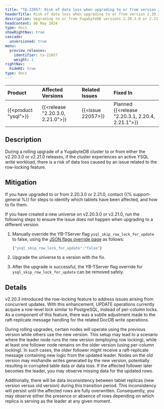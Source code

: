 ```yaml
---
title: "TA-22057: Risk of data loss when upgrading to or from version 2.20.3.0 or 2.21.0"
headerTitle: Risk of data loss when upgrading to or from version 2.20.3.0 or 2.21.0
description: Upgrading to or from YugabyteDB versions 2.20.3.0 or 2.21.0 may result in data loss due to schema migration issues and compatibility problems.
headcontent: 06 May 2024
type: docs
showRightNav: true
cascade:
  unversioned: true
menu:
  preview_releases:
    identifier: ta-22057
    weight: 1
rightNav:
  hideH2: true
type: docs
---
```


|          Product           |  Affected Versions  |  Related Issues   | Fixed In |
| :------------------------- | :------------------ | :---------------- | :------- |
| {{<product "ysql">}}       | {{<release "2.20.3.0, 2.21.0">}} | {{<issue 22057>}} | Planned {{<release "2.20.3.1, 2.20.4, 2.21.1">}}      |

## Description

During a rolling upgrade of a YugabyteDB cluster to or from either the v2.20.3.0 or v2.21.0 releases, if the cluster experiences an active YSQL write workload, there is a risk of data loss caused by an issue related to the row-locking feature.

## Mitigation

If you have upgraded to or from 2.20.3.0 or 2.21.0, contact {{% support-general %}} for steps to identify which tablets have been affected, and how to fix them.

If you have created a new universe on v2.20.3.0 or v2.21.0, run the following steps to ensure the issue does not happen when upgrading to a different version.

1. Manually override the YB-TServer flag `ysql_skip_row_lock_for_update` to false, using the [JSON flags override page](../../../yugabyte-platform/manage-deployments/edit-config-flags/#add-flags) as follows:

    ```js
    {"ysql_skip_row_lock_for_update":"false"}
    ```

1. Upgrade the universe to a version with the fix.

1. After the upgrade is successful, the YB-TServer flag override for `ysql_skip_row_lock_for_update` can be removed safely.

## Details

v2.20.3 introduced the row-locking feature to address issues arising from concurrent updates. With this enhancement, UPDATE operations currently acquire a row-level lock similar to PostgreSQL, instead of per-column locks. As a component of this feature, there was a subtle adjustment made to the raft-replicate message handling for the related DocDB write operations.

During rolling upgrades, certain nodes will operate using the previous version while others use the new version. This setup may lead to a scenario where the leader node runs the new version (employing row locking), while at least one follower node remains on the older version (using per-column locking). In such cases, the older follower might receive a raft-replicate message containing new logic from the updated leader. Nodes on the old version may mishandle writes generated by the new version, potentially resulting in corrupted table data or data loss. If the affected follower later becomes the leader, you may observe missing data for the updated rows.

Additionally, there will be data inconsistency between tablet replicas (new version versus old version) during this transition period. This inconsistency will persist until the affected rows are fully overwritten. Consequently, you may observe either the presence or absence of rows depending on which replica is serving as the leader at any given moment.
